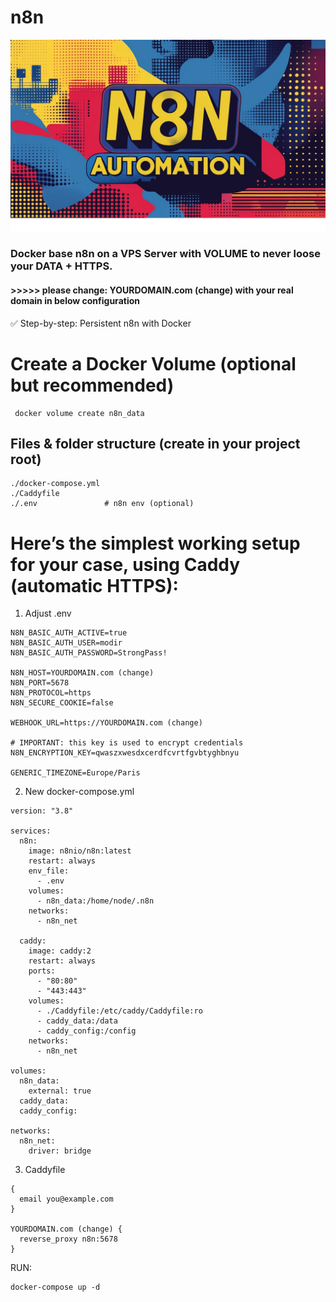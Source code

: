 # n8n
![App Screenshot](./n8n.png)

### Docker base n8n on a VPS Server with VOLUME to never loose your DATA + HTTPS.


#### >>>>> please change: YOURDOMAIN.com (change) with your real domain in below configuration

✅ Step-by-step: Persistent n8n with Docker
# Create a Docker Volume (optional but recommended)
```
 docker volume create n8n_data
```

   
## Files & folder structure (create in your project root)
```
./docker-compose.yml
./Caddyfile
./.env               # n8n env (optional)
```

# Here’s the simplest working setup for your case, using Caddy (automatic HTTPS):

1. Adjust .env
```
N8N_BASIC_AUTH_ACTIVE=true
N8N_BASIC_AUTH_USER=modir
N8N_BASIC_AUTH_PASSWORD=StrongPass!

N8N_HOST=YOURDOMAIN.com (change)
N8N_PORT=5678
N8N_PROTOCOL=https
N8N_SECURE_COOKIE=false

WEBHOOK_URL=https://YOURDOMAIN.com (change)

# IMPORTANT: this key is used to encrypt credentials
N8N_ENCRYPTION_KEY=qwaszxwesdxcerdfcvrtfgvbtyghbnyu

GENERIC_TIMEZONE=Europe/Paris
```

2. New docker-compose.yml
```
version: "3.8"

services:
  n8n:
    image: n8nio/n8n:latest
    restart: always
    env_file:
      - .env
    volumes:
      - n8n_data:/home/node/.n8n
    networks:
      - n8n_net

  caddy:
    image: caddy:2
    restart: always
    ports:
      - "80:80"
      - "443:443"
    volumes:
      - ./Caddyfile:/etc/caddy/Caddyfile:ro
      - caddy_data:/data
      - caddy_config:/config
    networks:
      - n8n_net

volumes:
  n8n_data:
    external: true
  caddy_data:
  caddy_config:

networks:
  n8n_net:
    driver: bridge
```


3. Caddyfile
```
{
  email you@example.com
}

YOURDOMAIN.com (change) {
  reverse_proxy n8n:5678
}
```

RUN:
```
docker-compose up -d
```
